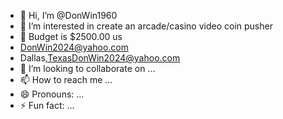 - 👋 Hi, I’m @DonWin1960
- 👀 I’m interested in create an arcade/casino video coin pusher
- 🌱 Budget is $2500.00 us
- DonWin2024@yahoo.com
- Dallas,TexasDonWin2024@yahoo.com
- 💞️ I’m looking to collaborate on ...
- 📫 How to reach me ...
- 😄 Pronouns: ...
- ⚡ Fun fact: ...

<!---
DonWin1960/DonWin1960 is a ✨ special ✨ repository because its `README.md` (this file) appears on your GitHub profile.
You can click the Preview link to take a look at your changes.
--->
